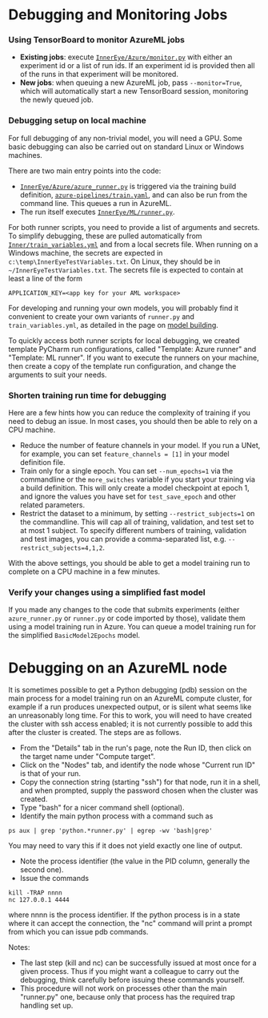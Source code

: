 # Debugging and Monitoring Jobs

### Using TensorBoard to monitor AzureML jobs

* **Existing jobs**: execute [`InnerEye/Azure/monitor.py`](/InnerEye/Azure/monitor.py) with either an experiment id or 
a list of run ids. If an experiment id is provided then all of the runs in that experiment will be monitored.
* **New jobs**: when queuing a new AzureML job, pass `--monitor=True`, which will automatically start a new TensorBoard
session, monitoring the newly queued job. 


### Debugging setup on local machine

For full debugging of any non-trivial model, you will need a GPU. Some basic debugging can also be carried out on
standard Linux or Windows machines.

There are two main entry points into the code:

* [`InnerEye/Azure/azure_runner.py`](/InnerEye/Azure/azure_runner.py) is triggered via the training build definition,
[`azure-pipelines/train.yaml`](/azure-pipelines/train.yaml), and can also be run from the command line. 
This queues a run in AzureML.
* The run itself executes [`InnerEye/ML/runner.py`](/InnerEye/ML/runner.py).

For both runner scripts, you need to provide a list of arguments and secrets. To simplify debugging, these are pulled
automatically from [`Inner/train_variables.yml`](/InnerEye/train_variables.yml) and from a local secrets file. 
When running on a Windows machine, the secrets are expected in `c:\temp\InnerEyeTestVariables.txt`. On Linux, they 
should be in `~/InnerEyeTestVariables.txt`. The secrets file is expected to contain at least a line of the form
```
APPLICATION_KEY=<app key for your AML workspace>
```

For developing and running your own models, you will probably find it convenient to create your own variants of
`runner.py` and `train_variables.yml`, as detailed in the page on [model building](building_models.md).

To quickly access both runner scripts for local debugging, we created template PyCharm run configurations, called
"Template: Azure runner" and "Template: ML runner". If you want to execute the runners on your machine, then
create a copy of the template run configuration, and change the arguments to suit your needs.

### Shorten training run time for debugging

Here are a few hints how you can reduce the complexity of training if you need to debug an issue. In most cases,
you should then be able to rely on a CPU machine.
* Reduce the number of feature channels in your model. If you run a UNet, for example, you can set 
`feature_channels = [1]` in your model definition file.
* Train only for a single epoch. You can set `--num_epochs=1` via the commandline or the `more_switches` variable
if you start your training via a build definition. This will only create a model checkpoint at epoch 1, and ignore
the values you have set for `test_save_epoch` and other related parameters.
* Restrict the dataset to a minimum, by setting `--restrict_subjects=1` on the commandline. This will cap all of
training, validation, and test set to at most 1 subject. To specify different numbers of training, validation
and test images, you can provide a comma-separated list, e.g. `--restrict_subjects=4,1,2`.

With the above settings, you should be able to get a model training run to complete on a CPU machine in a few minutes.


### Verify your changes using a simplified fast model

If you made any changes to the code that submits experiments (either `azure_runner.py` or `runner.py` or code
imported by those), validate them using a model training run in Azure. You can queue a model training run for the 
simplified `BasicModel2Epochs` model.


# Debugging on an AzureML node

It is sometimes possible to get a Python debugging (pdb) session on the main process for a model
training run on an  AzureML compute cluster, for example if a run produces unexpected output,
or is silent what seems like an unreasonably long time. For this to work, you will need to 
have created the cluster with ssh access enabled; it is not currently possible to add this 
after the cluster is created. The steps are as follows.

* From the "Details" tab in the run's page, note the Run ID, then click on the target name under
"Compute target".
* Click on the "Nodes" tab, and identify the node whose "Current run ID" is that of your run.
* Copy the connection string (starting "ssh") for that node, run it in a shell, and when prompted,
supply the password chosen when the cluster was created.
* Type "bash" for a nicer command shell (optional).
* Identify the main python process with a command such as
```shell script
ps aux | grep 'python.*runner.py' | egrep -wv 'bash|grep'
```
You may need to vary this if it does not yield exactly one line of output.
* Note the process identifier (the value in the PID column, generally the second one).
* Issue the commands
```shell script
kill -TRAP nnnn
nc 127.0.0.1 4444
```
where nnnn is the process identifier. If the python process is in a state where it can
accept the connection, the "nc" command will print a prompt from which you can issue pdb
commands.

Notes:
* The last step (kill and nc) can be successfully issued at most once for a given process.
Thus if you might want a colleague to carry out the debugging, think carefully before
issuing these commands yourself.
* This procedure will not work on processes other than the main "runner.py" one, because
only that process has the required trap handling set up.


